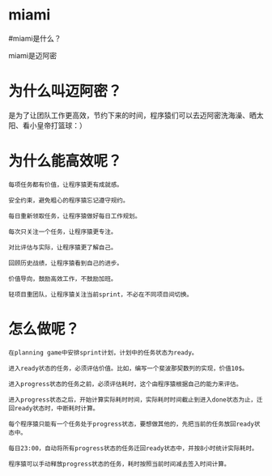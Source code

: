 miami
=====

#miami是什么？

miami是迈阿密

# 为什么叫迈阿密？

是为了让团队工作更高效，节约下来的时间，程序猿们可以去迈阿密洗海澡、晒太阳、看小皇帝打篮球：）

# 为什么能高效呢？

    每项任务都有价值，让程序猿更有成就感。

    安全约束，避免粗心的程序猿忘记遵守规约。

    每日重新领取任务，让程序猿做好每日工作规划。

    每次只关注一个任务，让程序猿更专注。

    对比评估与实际，让程序猿更了解自己。

    回顾历史战绩，让程序猿看到自己的进步。

    价值导向，鼓励高效工作，不鼓励加班。

    轻项目重团队，让程序猿关注当前sprint，不必在不同项目间切换。

# 怎么做呢？

    在planning game中安排sprint计划，计划中的任务状态为ready。

    进入ready状态的任务，必须评估价值。比如，编写一个斐波那契数列的实现，价值10$。

    进入progress状态的任务之前，必须评估耗时，这个由程序猿根据自己的能力来评估。

    进入progress状态之后，开始计算实际耗时时间，实际耗时时间截止到进入done状态为止，迁回ready状态时，中断耗时计算。

    每个程序猿只能有一个任务处于progress状态，要想做其他的，先把当前的任务放回ready状态中。

    每日23:00，自动将所有progress状态的任务迁回ready状态中，并按8小时统计实际耗时。
    
    程序猿可以手动释放progress状态的任务，耗时按照当前时间减去签入时间计算。
    

    